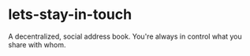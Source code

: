 # lets-stay-in-touch
A decentralized, social address book. You're always in control what you share with whom.

